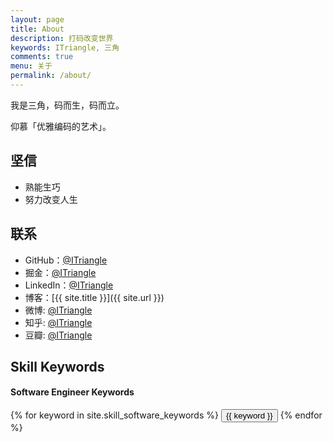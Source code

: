 ```yaml
---
layout: page
title: About
description: 打码改变世界
keywords: ITriangle, 三角
comments: true
menu: 关于
permalink: /about/
---
```


我是三角，码而生，码而立。

仰慕「优雅编码的艺术」。

## 坚信

* 熟能生巧
* 努力改变人生

## 联系

* GitHub：[@ITriangle](https://github.com/ITriangle)
* 掘金：[@ITriangle](https://github.com/ITriangle)
* LinkedIn：[@ITriangle](https://github.com/ITriangle)
* 博客：[{{ site.title }}]({{ site.url }})
* 微博: [@ITriangle](https://github.com/ITriangle)
* 知乎: [@ITriangle](https://github.com/ITriangle)
* 豆瓣: [@ITriangle](https://github.com/ITriangle)

## Skill Keywords

#### Software Engineer Keywords
<div class="btn-inline">
    {% for keyword in site.skill_software_keywords %}
    <button class="btn btn-outline" type="button">{{ keyword }}</button>
    {% endfor %}
</div>

<!-- #### Mobile Developer Keywords
<div class="btn-inline">
    {% for keyword in site.skill_mobile_app_keywords %}
    <button class="btn btn-outline" type="button">{{ keyword }}</button>
    {% endfor %}
</div>

#### Windows Developer Keywords
<div class="btn-inline">
    {% for keyword in site.skill_windows_keywords %}
    <button class="btn btn-outline" type="button">{{ keyword }}</button>
    {% endfor %}
</div> -->
